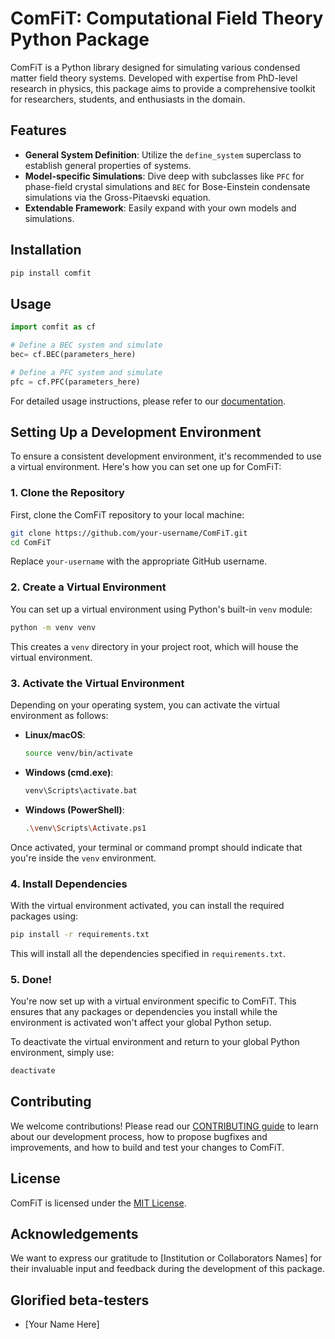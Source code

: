 # ComFiT: Computational Field Theory Python Package

ComFiT is a Python library designed for simulating various condensed matter field theory systems. Developed with expertise from PhD-level research in physics, this package aims to provide a comprehensive toolkit for researchers, students, and enthusiasts in the domain.

## Features

- **General System Definition**: Utilize the `define_system` superclass to establish general properties of systems.
- **Model-specific Simulations**: Dive deep with subclasses like `PFC` for phase-field crystal simulations and `BEC` for Bose-Einstein condensate simulations via the Gross-Pitaevski equation.
- **Extendable Framework**: Easily expand with your own models and simulations.

## Installation

```bash
pip install comfit
```

## Usage

```python
import comfit as cf

# Define a BEC system and simulate
bec= cf.BEC(parameters_here)

# Define a PFC system and simulate
pfc = cf.PFC(parameters_here)
```

For detailed usage instructions, please refer to our [documentation](link_to_docs).

## Setting Up a Development Environment

To ensure a consistent development environment, it's recommended to use a virtual environment. Here's how you can set one up for ComFiT:

### 1. Clone the Repository

First, clone the ComFiT repository to your local machine:

```bash
git clone https://github.com/your-username/ComFiT.git
cd ComFiT
```

Replace `your-username` with the appropriate GitHub username.

### 2. Create a Virtual Environment

You can set up a virtual environment using Python's built-in `venv` module:

```bash
python -m venv venv
```

This creates a `venv` directory in your project root, which will house the virtual environment.

### 3. Activate the Virtual Environment

Depending on your operating system, you can activate the virtual environment as follows:

- **Linux/macOS**:

  ```bash
  source venv/bin/activate
  ```

- **Windows (cmd.exe)**:

  ```bash
  venv\Scripts\activate.bat
  ```

- **Windows (PowerShell)**:

  ```bash
  .\venv\Scripts\Activate.ps1
  ```

Once activated, your terminal or command prompt should indicate that you're inside the `venv` environment.

### 4. Install Dependencies

With the virtual environment activated, you can install the required packages using:

```bash
pip install -r requirements.txt
```

This will install all the dependencies specified in `requirements.txt`.

### 5. Done!

You're now set up with a virtual environment specific to ComFiT. This ensures that any packages or dependencies you install while the environment is activated won't affect your global Python setup.

To deactivate the virtual environment and return to your global Python environment, simply use:

```bash
deactivate
```

## Contributing

We welcome contributions! Please read our [CONTRIBUTING guide](link_to_contributing_guide) to learn about our development process, how to propose bugfixes and improvements, and how to build and test your changes to ComFiT.

## License

ComFiT is licensed under the [MIT License](LICENSE).

## Acknowledgements

We want to express our gratitude to [Institution or Collaborators Names] for their invaluable input and feedback during the development of this package.

## Glorified beta-testers

- [Your Name Here]
